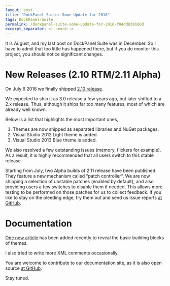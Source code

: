 ```yaml
---
layout: post
title: "DockPanel Suite: Some Update for 2016"
tags: DockPanel-Suite
permalink: /dockpanel-suite-some-update-for-2016-f04dd830106d
excerpt_separator: <!--more-->
---
```

It is August, and my last post on DockPanel Suite was in December. So I have to admit that too little has happened there, but if you do monitor this project, you should notice significant changes.
<!--more-->

# New Releases (2.10 RTM/2.11 Alpha)

On July 6 2016 we finally shipped [2.10 release](https://www.nuget.org/packages/DockPanelSuite/).

We expected to ship it as 3.0 release a few years ago, but later shifted to a 2.x release. Thus, although it ships far too many features, most of which are already well known.

Below is a list that highlights the most important ones,

1. Themes are now shipped as separated libraries and NuGet packages.
1. Visual Studio 2012 Light theme is added.
1. Visual Studio 2013 Blue theme is added.

We also resolved a few outstanding issues (memory, flickers for example). As a result, it is highly recommended that all users switch to this stable release.

Starting from July, two Alpha builds of 2.11 release have been published. They feature a new mechanism called “patch controller”. We are now shipping a selection of unstable patches (enabled by default), and also providing users a few switches to disable them if needed. This allows more testing to be performed on those patches for us to collect feedback. If you like to stay on the bleeding edge, try them out and send us issue reports [at GitHub](https://github.com/dockpanelsuite/dockpanelsuite/issues).

# Documentation

[One new article](http://docs.dockpanelsuite.com/en/latest/themes/basics.html) has been added recently to reveal the basic building blocks of themes.

I also tried to write more XML comments occasionally.

You are welcome to contribute to our documentation site, as it is also open source [at GitHub](https://github.com/dockpanelsuite/dockpanelsuite_docs).

Stay tuned.

